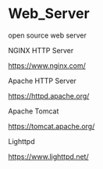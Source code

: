 # Web_Server

open source web server

NGINX HTTP Server

https://www.nginx.com/

Apache HTTP Server

https://httpd.apache.org/

Apache Tomcat

https://tomcat.apache.org/

Lighttpd

https://www.lighttpd.net/
